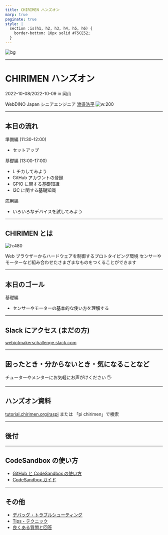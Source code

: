 ```yaml
---
title: CHIRIMEN ハンズオン
marp: true
paginate: true
style: |
  section :is(h1, h2, h3, h4, h5, h6) {
    border-bottom: 10px solid #F5CE52;
  }
---
```


![bg](https://webiotmakers.github.io/static/images/2022/template/ogp.jpg)

---

# CHIRIMEN ハンズオン

2022-10-08/2022-10-09 in 岡山

WebDINO Japan シニアエンジニア
[渡邉浩平](https://github.com/kou029w)
![w:200](https://github.com/kou029w.png)

---

## 本日の流れ

準備編 (11:30-12:00)

- セットアップ

基礎編 (13:00-17:00)

- L チカしてみよう
- GitHub アカウントの登録
- GPIO に関する基礎知識
- I2C に関する基礎知識

応用編

- いろいろなデバイスを試してみよう

---

## CHIRIMEN とは

![h:480](https://res.cloudinary.com/chirimen/image/fetch/c_limit,f_auto,q_auto,w_1200/https://tutorial.chirimen.org/raspi/imgs/section0/CHIRIMENforRaspberryPi3.png)

Web ブラウザーからハードウェアを制御するプロトタイピング環境
センサーやモーターなど組み合わせたさまざまなものをつくることができます

---

## 本日のゴール

基礎編

- センサーやモーターの基本的な使い方を理解する

---

## Slack にアクセス (まだの方)

[webiotmakerschallenge.slack.com](https://webiotmakerschallenge.slack.com)

---

## 困ったとき・分からないとき・気になることなど

チューターやメンターにお気軽にお声がけください 🖐

---

## ハンズオン資料

[tutorial.chirimen.org/raspi](https://tutorial.chirimen.org/raspi/)
または
「pi chirimen」で検索

---

## 後付

---

## CodeSandbox の使い方

- [GitHub と CodeSandbox の使い方](https://kou029w.github.io/github-and-codesandbox-guide/)
- [CodeSandbox ガイド](https://csb-jp.github.io/)

---

## その他

- [デバッグ・トラブルシューティング](https://tutorial.chirimen.org/raspi/debug)
- [Tips・テクニック](https://tutorial.chirimen.org/raspi/tips)
- [良くある質問と回答](https://tutorial.chirimen.org/raspi/faq)
